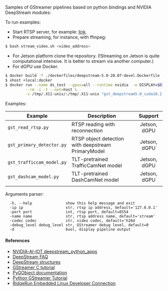 
Samples of GStreamer pipelines based on python bindings and NVIDIA DeepStream modules:

To run examples:

* Start RTSP server, for example: [link](https://github.com/aler9/rtsp-simple-server).
* Prepare streaming, for instance, with ffmpeg:

```bash
$ bash stream_video.sh <video_address>
```
* For Jetson platform clone the repository. (!Streaming on Jetson is quite computational intensive. It is better to stream via another computer.)
* For dGPU use Docker.

```bash
$ docker build -f ./dockerfiles/deepstream-5.0-20.07-devel.Dockerfile -t gst_deepstream5.0_cuda10.2:dgpu .
$ xhost +local:docker
$ docker run --name ds_test --gpus=all --runtime nvidia  -e DISPLAY=$DISPLAY \
         --rm -i -t --net=host \
         -v /tmp/.X11-unix/:/tmp/.X11-unix "gst_deepstream5.0_cuda10.2:dgpu" bash

```

Examples:

| Example                   | Description                                        |   Support    |
|---------------------------|----------------------------------------------------|:------------:|
| `gst_read_rtsp.py`        | RTSP reading with reconnection                     | Jetson, dGPU |
| `gst_primary_detector.py` | RTSP object detection with deepstream PrimaryModel | Jetson, dGPU |
| `gst_trafficcam_model.py` | TLT-pretrained TrafficCamNet model                 | Jetson, dGPU |
| `gst_dashcam_model.py`    | TLT-pretrained DashCamNet model                    | Jetson, dGPU |
|                           |                                                    |              |


Arguments parser:
```
  -h, --help               show this help message and exit
  -ip ip                   str, rtsp ip address, default='127.0.0.1'
  -port port               int, rtsp port, default=8554
  -name name               str, rtsp address name, default='stream'
  -codec codec             str, video codec, default='h264
  -debug_level debug_level str, GStreamer debug level, default=0
  -d                       bool, display pipeline output
```


#### References

* [NVIDIA-AI-IOT deepstream_python_apps](https://github.com/NVIDIA-AI-IOT/deepstream_python_apps)
* [DeepStream FAQ](https://docs.nvidia.com/metropolis/deepstream/5.0DP/dev-guide/index.html#page/DeepStream%20Plugins%20Development%20Guide/deepstream_plugin_faq.html)
* [DeepStream structures](https://docs.nvidia.com/metropolis/deepstream/5.0/python-api/index.html)
* [GStreamer C tutorial](https://gstreamer.freedesktop.org/documentation/tutorials/index.html?gi-language=c)
* [PyGObject documentation](http://lazka.github.io/pgi-docs/)
* [Python GStreamer Tutorial](https://brettviren.github.io/pygst-tutorial-org/pygst-tutorial.html)
* [RidgeRun Embedded Linux Developer Connection](https://developer.ridgerun.com/wiki/index.php?title=Main_Page)
